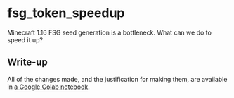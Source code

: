 # fsg_token_speedup
Minecraft 1.16 FSG seed generation is a bottleneck. What can we do to speed it up?

## Write-up

All of the changes made, and the justification for making them, are available in [a Google Colab notebook](https://colab.research.google.com/drive/1IHjV5oKj-MvYuaqz6JJkMzS7D0iSG7xk).
